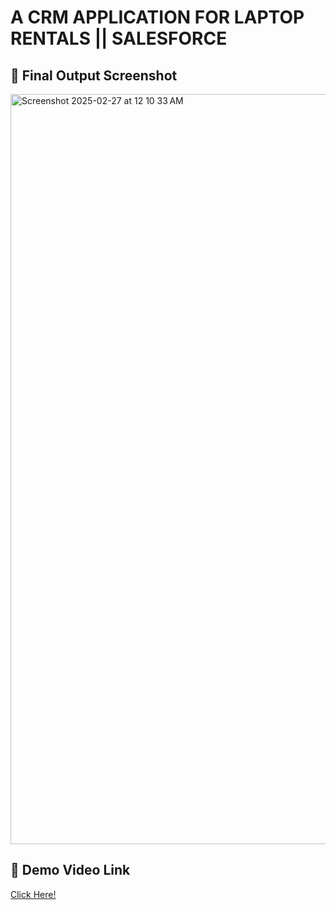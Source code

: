 # A CRM APPLICATION FOR LAPTOP RENTALS || SALESFORCE

## 📸 Final Output Screenshot
<img width="1200" alt="Screenshot 2025-02-27 at 12 10 33 AM" src="https://github.com/user-attachments/assets/41811d1d-3fed-49e0-a240-f6e0907ded5e" />

## 🎥 Demo Video Link

[Click Here!](https://drive.google.com/file/d/11wMczs-7gbGcaSGeIZxvUH0n5TZYqot_/view?usp=sharing")
